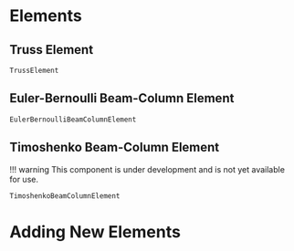# Elements

## Truss Element

```@docs
TrussElement
```

## Euler-Bernoulli Beam-Column Element

```@docs
EulerBernoulliBeamColumnElement
```

## Timoshenko Beam-Column Element

!!! warning
    This component is under development and is not yet available for use.

```@docs
TimoshenkoBeamColumnElement
```

# Adding New Elements
